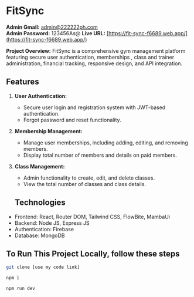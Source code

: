 #  FitSync

**Admin Gmail:** admin@222222ph.com  
**Admin Password:** 123456As@
**Live URL:** [https://fit-sync-f6689.web.app/](https://fit-sync-f6689.web.app/)

**Project Overview:** FitSync is a comprehensive gym management platform featuring secure user authentication, memberships , class and trainer administration, financial tracking, responsive design, and API integration.

## Features

1. **User Authentication:**
   - Secure user login and registration system with JWT-based authentication.
   - Forgot password and reset functionality.

2. **Membership Management:**
   - Manage user memberships, including adding, editing, and removing members.
   - Display total number of members and details on paid members.

3. **Class Management:**
   - Admin functionality to create, edit, and delete classes.
   - View the total number of classes and class details.
     
   ## Technologies
- Frontend: React, Router DOM, Tailwind CSS, FlowBite, MambaUi
- Backend: Node JS, Express JS
- Authentication: Firebase
- Database: MongoDB
      
## To Run This Project Locally, follow these steps

```sh
git clone [use my code link]
```
```sh
npm i
```
```sh
npm run dev
```
